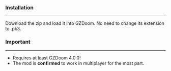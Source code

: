 ### Installation
---
Download the zip and load it into GZDoom. No need to change its extension to .pk3.

### Important
---
- Requires at least GZDoom 4.0.0!
- The mod is **confirmed** to work in multiplayer for the most part.